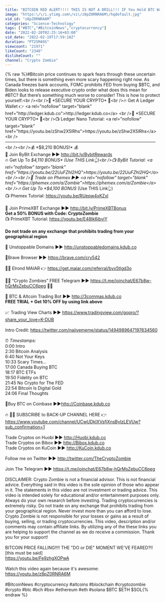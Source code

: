 ```yaml
---
title: "BITCOIN RED ALERT!!!! THIS IS NOT A DRILL!!! IF You Hold BTC Watch This ASAP!! [scary] 🚨"
image: "https:\/\/i.ytimg.com\/vi\/z8pZ0RNRA6M\/hqdefault.jpg"
vid_id: "z8pZ0RNRA6M"
categories: "Science-Technology"
tags: ["#BTC","#BitcoinNews","cryptocurrency"]
date: "2022-02-20T02:25:16+03:00"
vid_date: "2022-02-19T17:59:18Z"
duration: "PT25M49S"
viewcount: "21971"
likeCount: "2348"
dislikeCount: ""
channel: "Crypto Zombie"
---
```

{% raw %}#Bitcoin price continues to spark fears through these uncertain times, but there is something even more scary happening right now. As Canada freezes bank accounts, FOMC prohibits FED from buying $BTC, and Biden looks to release executive crypto order what does this mean for #BTC? But there’s something much worse to consider! This is how to protect yourself:<br /><br />🔐 *SECURE YOUR CRYPTO* 🔐<br />🔥 Get A Ledger Wallet 👉 <a rel="nofollow" target="blank" href="http://ledger.kdub.co">http://ledger.kdub.co</a> <br />🔐 *SECURE YOUR CRYPTO* 🔐<br />📺 Ledger Nano Tutorial: <a rel="nofollow" target="blank" href="https://youtu.be/zShw2X5lRhs">https://youtu.be/zShw2X5lRhs</a><br />———————————————————————————————————<br /><br />💰 *$8,210 BONUS!* 💰<br />🔶 Join ByBit Exchange ►► <a rel="nofollow" target="blank" href="http://bit.ly/BybitRewards">http://bit.ly/BybitRewards</a>  <br />🔥 Get Up To *$4,110 BONUS* (Use THIS Link👆)<br />📺 ByBit Tutorial: <a rel="nofollow" target="blank" href="https://youtu.be/22UuFZhl2HQ">https://youtu.be/22UuFZhl2HQ</a> <br /><br />🔷 Trade on Phemex ►► <a rel="nofollow" target="blank" href="https://phemex.com/a/Zombie">https://phemex.com/a/Zombie</a><br />🔥 Get Up To *$4,100 BONUS* (Use THIS Link👆) <br />📺 Phemex Tutorial: <a rel="nofollow" target="blank" href="https://youtu.be/RUepw4xKZxI">https://youtu.be/RUepw4xKZxI</a><br /><br />🔳 Join PrimeXBT Exchange ►► <a rel="nofollow" target="blank" href="http://bit.ly/PrimeXBTBonus">http://bit.ly/PrimeXBTBonus</a><br />****Get a 50% BONUS with Code: CryptoZombie****<br />📺 PrimeXBT Tutorial: <a rel="nofollow" target="blank" href="https://youtu.be/E48Ik6jbviY">https://youtu.be/E48Ik6jbviY</a><br /><br />**Do not trade on any exchange that prohibits trading from your geographical region**<br /><br />🚀 Unstoppable Domains ►► <a rel="nofollow" target="blank" href="http://unstoppabledomains.kdub.co">http://unstoppabledomains.kdub.co</a><br /><br />🔺Brave Browser ►► <a rel="nofollow" target="blank" href="https://brave.com/cry542">https://brave.com/cry542</a><br /><br />🧝‍♂️ Elrond MAIAR 👉 <a rel="nofollow" target="blank" href="https://get.maiar.com/referral/bvx5tlgd3o">https://get.maiar.com/referral/bvx5tlgd3o</a> <br /><br />🧟‍♂️ “Crypto Zombies” FREE Telegram ►► <a rel="nofollow" target="blank" href="https://t.me/joinchat/E67b8w-hQrMsZebuCC6peg">https://t.me/joinchat/E67b8w-hQrMsZebuCC6peg</a> 🧟‍♂️<br /><br />🤖 BTC &amp; Altcoin Trading Bot ►► <a rel="nofollow" target="blank" href="http://3commas.kdub.co">http://3commas.kdub.co</a><br />****FREE TRIAL + Get 10% OFF by using link above****<br /><br />📈 Trading View Charts ►► <a rel="nofollow" target="blank" href="https://www.tradingview.com/gopro/?share_your_love=K-DUB">https://www.tradingview.com/gopro/?share_your_love=K-DUB</a><br /><br />Intro Credit: <a rel="nofollow" target="blank" href="https://twitter.com/naiivememe/status/1494989647197634560">https://twitter.com/naiivememe/status/1494989647197634560</a><br /><br />⏰ *Timestamps:*<br />0:00 Intro<br />2:30 Bitcoin Analysis<br />6:40 Not Your Keys<br />10:33 Scary Times...<br />17:00 Canada Buying BTC<br />18:17 BTC ETFs<br />19:50 Fidelity on BTC<br />21:45 No Crypto for The FED<br />22:54 Bitcoin Is Digital Gold<br />24:06 Final Thoughts<br /><br />🔹Buy BTC on Coinbase ►►<a rel="nofollow" target="blank" href="http://Coinbase.kdub.co">http://Coinbase.kdub.co</a><br /><br />🔥 🧟‍♂️ SUBSCRIBE to BACK-UP CHANNEL HERE 👉 <a rel="nofollow" target="blank" href="https://www.youtube.com/channel/UCwUDkIXVsfjXnsBylzLEVUw?sub_confirmation=1">https://www.youtube.com/channel/UCwUDkIXVsfjXnsBylzLEVUw?sub_confirmation=1</a><br /><br />Trade Cryptos on Huobi ►► <a rel="nofollow" target="blank" href="http://Huobi.kdub.co">http://Huobi.kdub.co</a><br />Trade Cryptos on Bibox ►► <a rel="nofollow" target="blank" href="http://Bibox.kdub.co">http://Bibox.kdub.co</a><br />Trade Cryptos on KuCoin ►► <a rel="nofollow" target="blank" href="http://KuCoin.kdub.co">http://KuCoin.kdub.co</a> <br /><br />Follow me on Twitter ►► <a rel="nofollow" target="blank" href="http://twitter.com/TheCryptoZombie">http://twitter.com/TheCryptoZombie</a>    <br /><br />Join The Telegram ►► <a rel="nofollow" target="blank" href="https://t.me/joinchat/E67b8w-hQrMsZebuCC6peg">https://t.me/joinchat/E67b8w-hQrMsZebuCC6peg</a><br /><br />DISCLAIMER: Crypto Zombie is not a financial advisor. This is not financial advice. Everything said in this video is the sole opinion of those who appear in it. The statements in this video are not investment or trading advice. This video is intended solely for educational and/or entertainment purposes only. Always do your own research before investing. Trading cryptocurrencies is extremely risky. Do not trade on any exchange that prohibits trading from your geographical region. Never invest more than you can afford to lose. Crypto Zombie is not responsible for your losses or gains as a result of buying, selling, or trading cryptocurrencies. This video, description and/or comments may contain affiliate links. By utilizing any of the these links you are helping to support the channel as we do receive a commission. Thank you for your support!<br /><br />BITCOIN PRICE FALLING!!!! THE &quot;DO or DIE&quot; MOMENT WE'VE FEARED?!! [this must be said] <br /><a rel="nofollow" target="blank" href="https://youtu.be/Fe9zhgXOPwA">https://youtu.be/Fe9zhgXOPwA</a><br /><br />Watch this video again because it's awesome: <br /><a rel="nofollow" target="blank" href="https://youtu.be/z8pZ0RNRA6M">https://youtu.be/z8pZ0RNRA6M</a><br /><br />#BitcoinNews #cryptocurrency #altcoins #blockchain #cryptozombie #crypto #btc #bch #bsv #ethereum #eth #solana $BTC $ETH $SOL{% endraw %}

